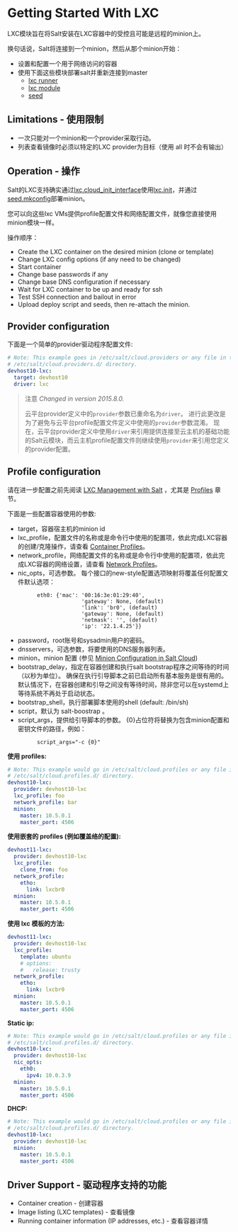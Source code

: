 # Getting Started With LXC

LXC模块旨在将Salt安装在LXC容器中的受控且可能是远程的minion上。

换句话说，Salt将连接到一个minion，然后从那个minion开始：
- 设置和配置一个用于网络访问的容器
- 使用下面这些模块部署salt并重新连接到master
  - [lxc runner](https://docs.saltstack.com/en/latest/ref/runners/all/salt.runners.lxc.html#module-salt.runners.lxc)
  - [lxc module](https://docs.saltstack.com/en/latest/ref/modules/all/salt.modules.lxc.html#module-salt.modules.lxc)
  - [seed](https://docs.saltstack.com/en/latest/ref/modules/all/salt.modules.config.html#module-salt.modules.config)

## Limitations - 使用限制

- 一次只能对一个minion和一个provider采取行动。
- 列表查看镜像时必须以特定的LXC provider为目标（使用 all 时不会有输出）

## Operation - 操作
Salt的LXC支持确实通过[lxc.cloud_init_interface](https://docs.saltstack.com/en/latest/ref/modules/all/salt.modules.lxc.html#salt.modules.lxc.cloud_init_interface)使用[lxc.init](https://docs.saltstack.com/en/latest/ref/modules/all/salt.modules.lxc.html#salt.modules.lxc.init)，并通过[seed.mkconfig](https://docs.saltstack.com/en/latest/ref/modules/all/salt.modules.seed.html#salt.modules.seed.mkconfig)部署minion。

您可以向这些lxc VMs提供profile配置文件和网络配置文件，就像您直接使用minion模块一样。

操作顺序：
- Create the LXC container on the desired minion (clone or template)
- Change LXC config options (if any need to be changed)
- Start container
- Change base passwords if any
- Change base DNS configuration if necessary
- Wait for LXC container to be up and ready for ssh
- Test SSH connection and bailout in error
- Upload deploy script and seeds, then re-attach the minion.

## Provider configuration

下面是一个简单的provider驱动程序配置文件:
```yaml
# Note: This example goes in /etc/salt/cloud.providers or any file in the
# /etc/salt/cloud.providers.d/ directory.
devhost10-lxc:
  target: devhost10
  driver: lxc
```

> 注意
> *Changed in version 2015.8.0.*
>
> 云平台provider定义中的`provider`参数已重命名为`driver`。 进行此更改是为了避免与云平台profile配置文件定义中使用的`provider`参数混淆。 现在，云平台provider定义中使用`driver`来引用提供连接至云主机的基础功能的Salt云模块，而云主机profile配置文件则继续使用`provider`来引用您定义的provider配置。

## Profile configuration

请在进一步配置之前先阅读 [LXC Management with Salt](https://docs.saltstack.com/en/latest/topics/tutorials/lxc.html#tutorial-lxc) ，尤其是 [Profiles](https://docs.saltstack.com/en/latest/topics/tutorials/lxc.html#tutorial-lxc-profiles) 章节。

下面是一些配置容器使用的参数:
- target，容器宿主机的minion id
- lxc_profile，配置文件的名称或是命令行中使用的配置项，依此完成LXC容器的创建/克隆操作，请查看 [Container Profiles](https://docs.saltstack.com/en/latest/topics/tutorials/lxc.html#tutorial-lxc-profiles-container)。
- network_profile，网络配置文件的名称或是命令行中使用的配置项，依此完成LXC容器的网络设置，请查看 [Network Profiles](https://docs.saltstack.com/en/latest/topics/tutorials/lxc.html#tutorial-lxc-profiles-network)。
- nic_opts，可选参数。 每个接口的new-style配置选项映射将覆盖任何配置文件默认选项：
  ```
        eth0: {'mac': '00:16:3e:01:29:40',
                      'gateway': None, (default)
                      'link': 'br0', (default)
                      'gateway': None, (default)
                      'netmask': '', (default)
                      'ip': '22.1.4.25'}}
  ```
- password，root账号和sysadmin用户的密码。
- dnsservers，可选参数，将要使用的DNS服务器列表。
- minion，minion 配置 (参见 [Minion Configuration in Salt Cloud](https://docs.saltstack.com/en/latest/topics/cloud/config.html#salt-cloud-config))
- bootstrap_delay，指定在容器创建和执行salt bootstrap程序之间等待的时间（以秒为单位）。 确保在执行引导脚本之前已启动所有基本服务是很有用的。 默认情况下，在容器创建和引导之间没有等待时间，除非您可以在systemd上等待系统不再处于启动状态。
- bootstrap_shell，执行部署脚本使用的shell (default: /bin/sh)
- script，默认为 salt-boostrap 。
- script_args，提供给引导脚本的参数。 {0}占位符将替换为包含minion配置和密钥文件的路径，例如：
  ```
        script_args="-c {0}"
  ```

**使用 profiles:**

```yaml
# Note: This example would go in /etc/salt/cloud.profiles or any file in the
# /etc/salt/cloud.profiles.d/ directory.
devhost10-lxc:
  provider: devhost10-lxc
  lxc_profile: foo
  network_profile: bar
  minion:
    master: 10.5.0.1
    master_port: 4506
```

**使用嵌套的 profiles (例如覆盖络的配置):**

```yaml
devhost11-lxc:
  provider: devhost10-lxc
  lxc_profile:
    clone_from: foo
  network_profile:
    etho:
      link: lxcbr0
  minion:
    master: 10.5.0.1
    master_port: 4506
```

**使用 lxc 模板的方法:**

```yaml
devhost11-lxc:
  provider: devhost10-lxc
  lxc_profile:
    template: ubuntu
    # options:
    #   release: trusty
  network_profile:
    etho:
      link: lxcbr0
  minion:
    master: 10.5.0.1
    master_port: 4506
```

**Static ip:**

```yaml
# Note: This example would go in /etc/salt/cloud.profiles or any file in the
# /etc/salt/cloud.profiles.d/ directory.
devhost10-lxc:
  provider: devhost10-lxc
  nic_opts:
    eth0:
      ipv4: 10.0.3.9
  minion:
    master: 10.5.0.1
    master_port: 4506
```

**DHCP:**

```yaml
# Note: This example would go in /etc/salt/cloud.profiles or any file in the
# /etc/salt/cloud.profiles.d/ directory.
devhost10-lxc:
  provider: devhost10-lxc
  minion:
    master: 10.5.0.1
    master_port: 4506
```

## Driver Support - 驱动程序支持的功能

- Container creation - 创建容器
- Image listing (LXC templates) - 查看镜像
- Running container information (IP addresses, etc.) - 查看容器详情
